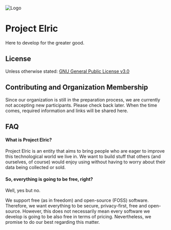 ![Logo](https://i.imgur.com/UAQdrlF.png)

# Project Elric

Here to develop for the greater good.

## License

Unless otherwise stated: [GNU General Public License v3.0](https://choosealicense.com/licenses/gpl-3.0/)

## Contributing and Organization Membership

Since our organization is still in the preparation process, we are currently not accepting new participants. Please check back later.
When the time comes, required information and links will be shared here.

## FAQ

#### What is Project Elric?

Project Elric is an entity that aims to bring people who are eager to improve this technological world we live in.
We want to build stuff that others (and ourselves, of course) would enjoy using without having to worry about their data being collected or sold.

#### So, everything is going to be free, right?

Well, yes but no.

We support free (as in freedom) and open-source (FOSS) software. Therefore, we want everything to be secure, privacy-first, free and open-source. However, this does not necessarily mean every software we develop is going to be also free in terms of pricing. Nevertheless, we promise to do our best regarding this matter.
